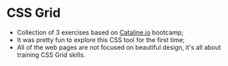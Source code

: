 # CSS Grid

- Collection of 3 exercises based on [Cataline.io](https://www.cataline.io) bootcamp;
- It was pretty fun to explore this CSS tool for the first time;
- All of the web pages are not focused on beautiful design, it's all about training CSS Grid skills.